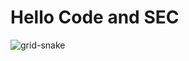 # Hello Code and SEC
  

<!---
may1as/may1as is a ✨ special ✨ repository because its `README.md` (this file) appears on your GitHub profile.
You can click the Preview link to take a look at your changes.
--->



![grid-snake](https://user-images.githubusercontent.com/94220731/198875879-db8010bf-01c8-4f34-98c7-3dd8a0a6e734.svg)
